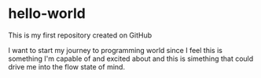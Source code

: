 # hello-world
This is my first repository created on GitHub

I want to start my journey to programming world since I feel this is something I'm capable of and excited about and this is simething that could drive me into the flow state of mind. 
